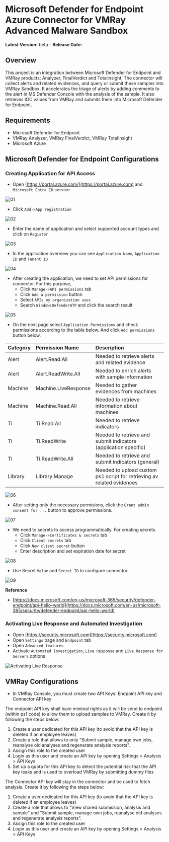 # Microsoft Defender for Endpoint Azure Connector for VMRay Advanced Malware Sandbox

**Latest Version:** beta - **Release Date:** 

## Overview

This project is an integration between Microsoft Defender for Endpoint and VMRay products: Analyzer, FinalVerdict and Totalinsight. 
The connector will collect alerts and related evidences, and query or submit these samples into VMRay Sandbox.
It accelerates the triage of alerts by adding comments to the alert in MS Defender Console with the analysis of the sample.
It also retrieves IOC values from VMRay and submits them into Microsoft Defender for Endpoint.

## Requirements
- Microsoft Defender for Endpoint
- VMRay Analyzer, VMRay FinalVerdict, VMRay TotalInsight
- Microsoft Azure


## Microsoft Defender for Endpoint Configurations

### Creating Application for API Access

- Open [https://portal.azure.com/](https://portal.azure.com) and `Microsoft Entra ID` service

![01](Images/01.png)

- Click `Add->App registration`

![02](Images/02.png)

- Enter the name of application and select supported account types and click on `Register`

![03](Images/03.png)

- In the application overview you can see `Application Name`, `Application ID` and `Tenant ID`

![04](Images/04.png)

- After creating the application, we need to set API permissions for connector. For this purpose,
  - Click `Manage->API permissions` tab
  - Click `Add a permission` button
  - Select `APIs my organization uses`
  - Search `WindowsDefenderATP` and click the search result

![05](Images/05.png)

- On the next page select `Application Permissions` and check permissions according to the table below. And click `Add permissions` button below.

|       Category       |   Permission Name   |    Description   |
|:---------------------|:--------------------|:---------------- |
| Alert                | Alert.Read.All      | Needed to retrieve alerts and related evidence  |
| Alert                | Alert.ReadWrite.All | Needed to enrich alerts with sample information  |
| Machine              | Machine.LiveResponse | Needed to gather evidences from machines |
| Machine              | Machine.Read.All | Needed to retrieve information about machines  |
| Ti                   | Ti.Read.All | Needed to retrieve indicators  |
| Ti                   | Ti.ReadWrite | Needed to retrieve and submit indicators (application specific)|
| Ti                   | Ti.ReadWrite.All | Needed to retrieve and submit indicators (general) |
| Library              | Library.Manage | Needed to upload custom ps1 script for retrieving av related evidences |

![06](Images/06.png)

- After setting only the necessary permisions, click the `Grant admin consent for ...` button to approve permissions.

![07](Images/07.png)

- We need to secrets to access programmatically. For creating secrets
  - Click `Manage->Certificates & secrets` tab
  - Click `Client secrets` tab
  - Click `New client secret` button
  - Enter description and set expiration date for secret

![08](Images/08.png)

- Use Secret `Value` and `Secret ID` to configure connector.

![09](Images/09.png)

**Reference**
- [https://docs.microsoft.com/en-us/microsoft-365/security/defender-endpoint/api-hello-world](https://docs.microsoft.com/en-us/microsoft-365/security/defender-endpoint/api-hello-world)


### Activating Live Response and Automated Investigation

- Open [https://security.microsoft.com](https://security.microsoft.com)
- Open `Settings` page and `Endpoint` tab
- Open `Advanced features`
- Activate `Automated Investigation`, `Live Response` and `Live Response for Servers` options

![Activating Live Response](Images/10.png)


## VMRay Configurations

- In VMRay Console, you must create two API Keys: Endpoint API key and Connector API key

The endpoint API key shall have minimal rights as it will be send to endpoint (within ps1 code) to allow them to upload samples to VMRay. Create it by following the steps below:
  1. Create a user dedicated for this API key (to avoid that the API key is deleted if an employee leaves)
  2. Create a role that allows to only "Submit sample, manage own jobs, reanalyse old analyses and regenerate analysis reports".
  3. Assign this role to the created user
  4. Login as this user and create an API key by opening Settings > Analysis > API Keys
  5. Set up a quota for this API key to detect the potential risk that the API key leaks and is used to overload VMRay by submitting dummy files

The Connector API key will stay in the connector and be used to fetch analysis.
Create it by following the steps below:
  1. Create a user dedicated for this API key (to avoid that the API key is deleted if an employee leaves)
  2. Create a role that allows to "View shared submission, analysis and sample" and "Submit sample, manage own jobs, reanalyse old analyses and regenerate analysis reports".
  3. Assign this role to the created user
  4. Login as this user and create an API key by opening Settings > Analysis > API Keys
